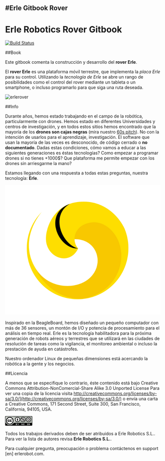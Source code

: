 #Erle Gitbook Rover
---

# Erle Robotics Rover Gitbook

[![Build Status](https://www.gitbook.io/button/status/book/erlerobotics/erle_gitbook_unixintroduction)](https://www.gitbook.io/book/erlerobotics/erle_gitbook_unixintroduction/activity)

##Book

Este gitbook comenta la construcción y desarrollo del **rover Erle**.

El **rover Erle** es una plataforma móvil terrestre, que implementa la *placa Erle* para su control. Utilizando la *tecnología de Erle* se abre un rango de posibilidades como el control del rover mediante un tableta o un smartphone, o incluso programarlo para que siga una ruta deseada.

![erlerover](../en/img/erle.rover.jpg)


##Info

Durante años, hemos estado trabajando en el campo de la robótica, particularmente con drones. Hemos estado en diferentes Universidades y centros de investigación, y en todos estos sitios hemos encontrado que la mayoría de los **drones son cajas negras** (mira nuestro [60s pitch](https://www.youtube.com/watch?v=tKAqjyXaC18)). No con la intención de usarlos para el aprendizaje, investigación. El software que usan la mayoría de las veces es desconocido, de código cerrado o **no documentado**. Dadas estas condiciones, cómo vamos a educar a las siguientes generaciones es éstas tecnologías? Como empezar a programar drones si no tienes +1000$? Que plataforma me permite empezar con los drones sin arriesgarme la mano?

Estamos llegando con una respuesta a todas estas preguntas, nuestra tecnología: **Erle**.

![imgerle1](../en/img/erlelogo2.png)

Inspirado en la BeagleBoard, hemos diseñado un pequeño computador con más de 36 sensores, un montón de I/O y potencia de procesamiento para el análisis en tiempo real. Erle es la tecnología habilitadora para la próxima generación de robots aéreos y terrestres que se utilizará en las ciudades de resolución de tareas como la vigilancia, el monitoreo ambiental o incluso la prestación de ayuda en catástrofes.

Nuestro ordenador Linux de pequeñas dimensiones está acercando la robótica a la gente y los negocios.



##Licencia

A menos que se especifique lo contrario, éste contenido está bajo Creative Commons Attribution-NonComercial-Share Alike 3.0 Unported License Para ver una copia de la licencia visita http://creativecommons.org/licenses/by-sa/3.0/](http://creativecommons.org/licenses/by-sa/3.0/) o envía una carta a Creative Commons, 171 Second Street, Suite 300, San Francisco, California, 94105, USA.

![license](img/88x31.png)


Todos los trabajos derivados deben de ser atribuidos a Erle Robotics S.L.. Para ver la lista de autores revisa **Erle Robotics S.L.**.

Para cualquier pregunta, preocupación o problema contáctenos en support [en] erlerobot.com.